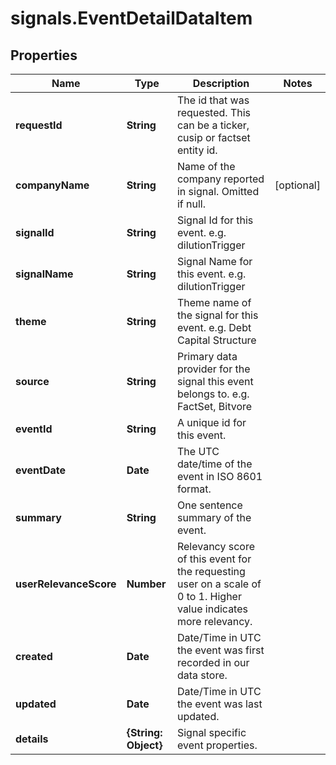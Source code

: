 # signals.EventDetailDataItem

## Properties

Name | Type | Description | Notes
------------ | ------------- | ------------- | -------------
**requestId** | **String** | The id that was requested. This can be a ticker, cusip or factset entity id. | 
**companyName** | **String** | Name of the company reported in signal. Omitted if null. | [optional] 
**signalId** | **String** | Signal Id for this event. e.g. dilutionTrigger | 
**signalName** | **String** | Signal Name for this event. e.g. dilutionTrigger | 
**theme** | **String** | Theme name of the signal for this event. e.g. Debt Capital Structure | 
**source** | **String** | Primary data provider for the signal this event belongs to. e.g. FactSet, Bitvore | 
**eventId** | **String** | A unique id for this event. | 
**eventDate** | **Date** | The UTC date/time of the event in ISO 8601 format. | 
**summary** | **String** | One sentence summary of the event. | 
**userRelevanceScore** | **Number** | Relevancy score of this event for the requesting user on a scale of 0 to 1. Higher value indicates more relevancy. | 
**created** | **Date** | Date/Time in UTC the event was first recorded in our data store. | 
**updated** | **Date** | Date/Time in UTC the event was last updated. | 
**details** | **{String: Object}** | Signal specific event properties. | 


